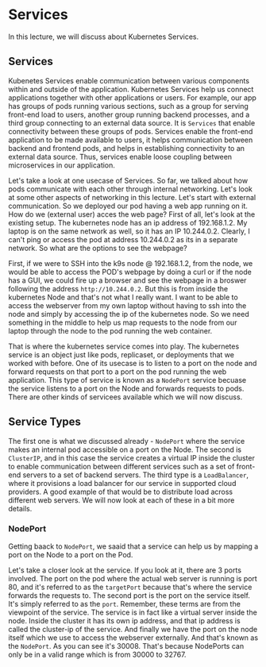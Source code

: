 # Services

In this lecture, we will discuss about Kubernetes Services.

## Services

Kubenetes Services enable communication between various components within and outside of the application. Kubernetes Services help us connect applications together with other applications or users. For example, our app has groups of pods running various sections, such as a group for serving front-end load to users, another group running backend processes, and a third group connecting to an external data source. It is `Services` that enable connectivity between these groups of pods. Services enable the front-end application to be made available to users, it helps communication between backend and frontend pods, and helps in establishing connectivity to an external data source. Thus, services enable loose coupling between microservices in our application.

Let's take a look at one usecase of Services. So far, we talked about how pods communicate with each other through internal networking. Let's look at some other aspects of networking in this lecture. Let's start with external communication. So we deployed our pod having a web app running on it. How do we (external user) acces the web page? First of all, let's look at the existing setup. The kubernetes node has an ip address of 192.168.1.2. My laptop is on the same network as well, so it has an IP 10.244.0.2. Clearly, I can't ping or access the pod at address 10.244.0.2 as its in a separate network. So what are the options to see the webpage?

First, if we were to SSH into the k9s node @ 192.168.1.2, from the node, we would be able to access the POD's webpage by doing a curl or if the node has a GUI, we could fire up a browser and see the webpage in a broswer following the address `http://10.244.0.2`. But this is from inside the kubernetes Node and that's not what I really want. I want to be able to access the webserver from my own laptop without having to ssh into the node and simply by accessing the ip of the kubernetes node. So we need something in the middle to help us map requests to the node from our laptop through the node to the pod running the web container.

That is where the kubernetes service comes into play. The kubernetes service is an object just like pods, replicaset, or deployments that we worked with before. One of its usecase is to listen to a port on the node and forward requests on that port to a port on the pod running the web application. This type of service is known as a `NodePort` service becuase the service listens to a port on the Node and forwards requests to pods. There are other kinds of servicees available which we will now discuss.

## Service Types

The first one is what we discussed already - `NodePort` where the service makes an internal pod accessible on a port on the Node. The second is `ClusterIP`, and in this case the service creates a virtual IP inside the cluster to enable communication between different services such as a set of front-end servers to a set of backend servers. The third type is a `LoadBalancer`, where it provisions a load balancer for our service in supported cloud providers. A good example of that would be to distribute load across different web servers. We will now look at each of these in a bit more details.

### NodePort

Getting baack to `NodePort`, we saaid that a service can help us by mapping a port on the Node to a port on the Pod.

Let's take a closer look at the service. If you look at it, there are 3 ports involved. The port on the pod where the actual web server is running is port 80, and it's referred to as the `targetPort` because that's where the service forwards the requests to. The second port is the port on the service itself. It's simply referred to as the `port`. Remember, these terms are from the viewpoint of the service. The service is in fact like a virtual server inside the node. Inside the cluster it has its own ip address, and that ip address is called the cluster-ip of the service. And finally we have the port on the node itself which we use to access the webserver externally. And that's known as the `NodePort`. As you can see it's 30008. That's because NodePorts can only be in a valid range which is from 30000 to 32767.
